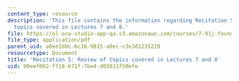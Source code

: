 ```yaml
---
content_type: resource
description: 'This file contains the information regarding Recitation 5: Review of
  topics covered in Lectures 7 and 8.'
file: https://ol-ocw-studio-app-qa.s3.amazonaws.com/courses/7-91j-foundations-of-computational-and-systems-biology-spring-2014/90eef062ff18671f7be4d05011f50efe_MIT7_91JS14_Rec_3-5-14.pdf
file_type: application/pdf
parent_uid: a8ee1ddc-6c16-9815-a0ec-c3e3d1235220
resourcetype: Document
title: 'Recitation 5: Review of topics covered in Lectures 7 and 8'
uid: 90eef062-ff18-671f-7be4-d05011f50efe
---
```

